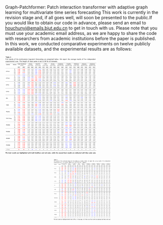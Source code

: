 Graph-Patchformer: Patch interaction transformer with adaptive graph learning for multivariate time series forecasting
This work is currently in the revision stage and, if all goes well, will soon be presented to the public.If you would like to obtain our code in advance, please send an email to houchunyi@emails.bjut.edu.cn to get in touch with us. 
Please note that you must use your academic email address, as we are happy to share the code with researchers from academic institutions before the paper is published.
In this work, we conducted comparative experiments on twelve publicly available datasets, and the experimental results are as follows:
<div style="display: flex;">
  <img src="./Fig/1750336137282.jpg" alt="Image 1" width="300" style="margin-right:10px;" />
</div>
<p align="center">
<img src="./Fig/1750336137282.jpg" height = "200" alt="" align=center />
</p>
